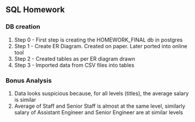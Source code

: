 ## SQL Homework

### DB creation

1. Step 0 - First step is creating the HOMEWORK_FINAL db in postgres
1. Step 1 - Create ER Diagram. Created on paper. Later ported into online tool 
1. Step 2 - Created tables as per ER diagram drawn
1. Step 3 - Imported data from CSV files into tables

### Bonus Analysis

1. Data looks suspicious because, for all levels (titles), the average salary is similar
2. Average of Staff and Senior Staff is almost at the same level, similarly salary of Assistant Engineer and Senior Engineer are at similar levels
   

